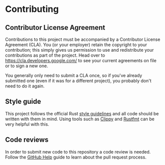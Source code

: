 Contributing
============

## Contributor License Agreement

Contributions to this project must be accompanied by a Contributor License
Agreement (CLA). You (or your employer) retain the copyright to your
contribution; this simply gives us permission to use and redistribute your
contributions as part of the project. Head over to
<https://cla.developers.google.com/> to see your current agreements on file or
to sign a new one.

You generally only need to submit a CLA once, so if you've already submitted one
(even if it was for a different project), you probably don't need to do it
again.

## Style guide

This project follows the official Rust [style guidelines][rust-style] and all
code should be written with them in mind. Using tools such as [Clippy][clippy]
and [Rustfmt][rustfmt] can be very helpful with this.

[rust-style]: https://doc.rust-lang.org/1.0.0/style/
[clippy]: https://github.com/rust-lang/rust-clippy
[rustfmt]: https://github.com/rust-lang/rustfmt

## Code reviews

In order to submit new code to this repository a code review is needed. Follow
the [GitHub Help][github-pr] guide to learn about the pull request process.

[github-pr]: https://help.github.com/en/github/collaborating-with-issues-and-pull-requests/about-pull-requests
